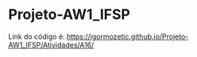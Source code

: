 # Projeto-AW1_IFSP
Link do código é: https://igormozetic.github.io/Projeto-AW1_IFSP/Atividades/A16/
